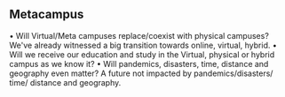 ## Metacampus

•	Will Virtual/Meta campuses replace/coexist with physical campuses? We've already witnessed a big transition towards online, virtual, hybrid.
•	Will we receive our education and study in the Virtual, physical or hybrid campus as we know it?
•	Will pandemics, disasters, time, distance and geography even matter? A future not impacted by pandemics/disasters/ time/ distance and geography.
